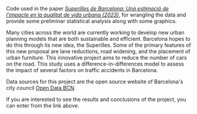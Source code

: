 Code used in the paper [*Superilles de Barcelona: Una estimació de l'impacte en la qualitat de vida urbana (2023)*](https://drive.google.com/file/d/10hKnD4FSDqN-J4SZVnfhOSCi2sCOLPQ8/view), for wrangling the data and provide some preliminar statistical analysis along with some graphics.

Many cities across the world are currently working to develop new urban planning models that are both sustainable and efficient. Barcelona hopes to do this through its new idea, the Superilles.
Some of the primary features of this new proposal are lane reductions, road widening, and the placement of urban furniture.
This innovative project aims to reduce the number of cars on the road. This study uses a difference-in-differences model to assess the impact of several factors on traffic accidents in Barcelona.

Data sources for this project are the open source website of Barcelona's city council [Open Data BCN](https://opendata-ajuntament.barcelona.cat/es).

If you are interested to see the results and conclusions of the project, you can enter from the link above.


